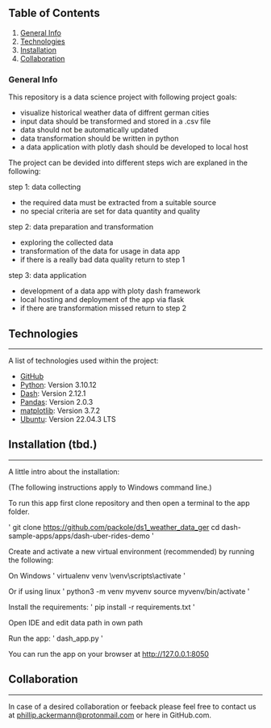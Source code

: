   ## Table of Contents
1. [General Info](#general-info)
2. [Technologies](#technologies)
3. [Installation](#installation)
4. [Collaboration](#collaboration)

### General Info

This repository is a data science project with following project goals:

  - visualize historical weather data of diffrent german cities
  - input data should be transformed and stored in a .csv file
  - data should not be automatically updated
  - data transformation should be written in python
  - a data application with plotly dash should be developed to local host
 

The project can be devided into different steps wich are explaned in the following:

step 1: data collecting 
  - the required data must be extracted from a suitable source
  - no special criteria are set for data quantity and quality

step 2: data preparation and transformation
  - exploring the collected data
  - transformation of the data for usage in data app
  - if there is a really bad data quality return to step 1

step 3: data application
  - development of a data app with ploty dash framework
  - local hosting and deployment of the app via flask
  - if there are transformation missed return to step 2

## Technologies
***
A list of technologies used within the project:
* [GitHub](https://github.com/packole/ds1_weather_data_ger)
* [Python](https://www.python.org/): Version 3.10.12
* [Dash](https://plotly.com/): Version 2.12.1
* [Pandas](https://pandas.pydata.org/): Version 2.0.3
* [matplotlib](https://matplotlib.org/): Version 3.7.2
* [Ubuntu](https://ubuntu.com/): Version 22.04.3 LTS

## Installation (tbd.)
***
A little intro about the installation: 

(The following instructions apply to Windows command line.)

To run this app first clone repository and then open a terminal to the app folder.

'
git clone https://github.com/packole/ds1_weather_data_ger
cd dash-sample-apps/apps/dash-uber-rides-demo
'


Create and activate a new virtual environment (recommended) by running the following:

On Windows
'
virtualenv venv 
\venv\scripts\activate
'

Or if using linux
'
python3 -m venv myvenv
source myvenv/bin/activate
'

Install the requirements:
'
pip install -r requirements.txt
'

Open IDE and edit data path in own path

Run the app:
'
dash_app.py
'

You can run the app on your browser at http://127.0.0.1:8050

## Collaboration
***
In case of a desired collaboration or feeback please feel free to contact us at phillip.ackermann@protonmail.com or here in GitHub.com.